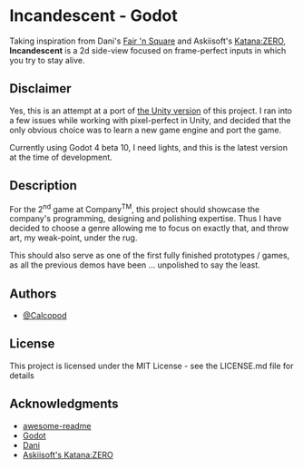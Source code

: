 # Incandescent - Godot

Taking inspiration from Dani's [Fair 'n Square](https://danidev.itch.io/fair-n-square) and Askiisoft's [Katana:ZERO](https://store.steampowered.com/app/460950/Katana_ZERO/), **Incandescent** is a 2d side-view focused on frame-perfect inputs in which you try to stay alive.

## Disclaimer

Yes, this is an attempt at a port of [the Unity version](https://github.com/CalcoDev/Incandescent) of this project. I ran into a few issues while working with pixel-perfect in Unity, and decided that the only obvious choice was to learn a new game engine and port the game.

Currently using Godot 4 beta 10, I need lights, and this is the latest version at the time of development.
## Description

For the 2<sup>nd</sup> game at Company<sup>TM</sup>, this project should showcase the company's programming, designing and polishing expertise. Thus I have decided to choose a genre allowing me to focus on exactly that, and throw art, my weak-point, under the rug.

This should also serve as one of the first fully finished prototypes / games, as all the previous demos have been ... unpolished to say the least.

## Authors

* [@Calcopod](https://twitter.com/calcopod2)

## License

This project is licensed under the MIT License - see the LICENSE.md file for details

## Acknowledgments

* [awesome-readme](https://github.com/matiassingers/awesome-readme)
* [Godot](https://godotengine.org/)
* [Dani](https://danidev.itch.io/)
* [Askiisoft's Katana:ZERO](https://store.steampowered.com/app/460950/Katana_ZERO/)